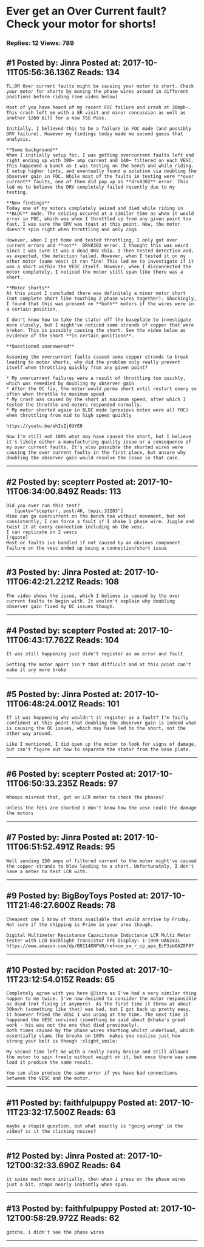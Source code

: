 # Ever get an Over Current fault? Check your motor for shorts!

### Replies: 12 Views: 789

## \#1 Posted by: Jinra Posted at: 2017-10-11T05:56:36.136Z Reads: 134

```
TL;DR Over current faults might be causing your motor to short. Check your motor for shorts by moving the phase wires around in different positions before riding (see video below)

Most of you have heard of my recent FOC failure and crash at 30mph~. This crash left me with a ER visit and minor concussion as well as another $260 bill for a new TSG Pass.

Initially, I believed this to be a failure in FOC made (and possibly DRV failure). However my findings today made me second guess that analysis.

**Some background**
When I initially setup foc, I was getting overcurrent faults left and right ending up with 300~ amp current and 140~ filtered on each VESC. This happened a bunch as I was testing on the bench and while riding. I setup higher limts, and eventually found a solution via doubling the observer gain in FOC. While most of the faults in testing were **over current** faults, one of them did pop up as **drv8302** error. This led me to believe the DRV completely failed recently due to my testing.

**New findings**
Today one of my motors completely seized and died while riding in **BLDC** mode. The seizing occured at a similar time as when it would error in FOC, which was when I throttled up from any given point too fast. I was sure the DRV was toast at this point. Now, the motor doesn't spin right when throttling and only cogs

However, when I got home and tested throttling, I only got over current errors and **not**  DRV8302 error. I thought this was weird since I was sure it was a dead DRV chip. I then tested detection and, as expected, the detection failed. However, when I tested it on my other motor (same vesc) it ran fine! This led me to investigate if it was a short within the VESC itself. However, when I disconnected the motor completely, I noticed the motor still span like there was a short.

**Motor shorts**
At this point I concluded there was definitely a minor motor short (not complete short like touching 2 phase wires together). Shockingly, I found that this was present on **both** motors if the wires were in a certain position.

I don't know how to take the stator off the baseplate to investigate more closely, but I might've noticed some strands of copper that were broken. This is possibly causing the short. See the video below as evidence of the short **in certain positions**.

**Questioned unanswered**

Assuming the overcurrent faults caused some copper strands to break leading to motor shorts, why did the problem only really prevent itself when throttling quickly from any given point? 

* My overcurrent failures were a result of throttling too quickly, which was remedied by doubling my observer gain
* After the OC fix, the motor would perma short until restart every so often when throttle to maximum speed
* My crash was caused by the short at maximum speed, after which I tested the throttle and motors responded normally.
* My motor shorted again in BLDC mode (previous notes were all FOC) when throttling from mid to high speed quickly

https://youtu.be/ehIsZj6UYE8

Now I'm still not 100% what may have caused the short, but I believe it's likely either a manufacturing quality issue or a consequence of my over current faults. It's also possible the shorted wires were causing the over current faults in the first place, but unsure why doubling the observer gain would resolve the issue in that case.
```

---
## \#2 Posted by: scepterr Posted at: 2017-10-11T06:34:00.849Z Reads: 113

```
Did you ever run this test?
   [quote="scepterr, post:46, topic:33203"]
Mine can go overcurrent on the bench too without movement, but not consistently, I can force a fault if I shake 1 phase wire. Jiggle and twist it at every connection including on the vesc. 
I can replicate on 2 vescs
[/quote]
Most oc faults ive handled if not caused by an obvious component failure on the vesc ended up being a connection/short issue
```

---
## \#3 Posted by: Jinra Posted at: 2017-10-11T06:42:21.221Z Reads: 108

```
The video shows the issue, which I believe is caused by the over current faults to begin with. It wouldn't explain why doubling observer gain fixed my OC issues though.
```

---
## \#4 Posted by: scepterr Posted at: 2017-10-11T06:43:17.762Z Reads: 104

```
It was still happening just didn't register as an error and fault

Getting the motor apart isn't that difficult and at this point can't make it any more broke
```

---
## \#5 Posted by: Jinra Posted at: 2017-10-11T06:48:24.001Z Reads: 101

```
If it was happening why wouldn't it register as a fault? I'm fairly confident at this point that doubling the observer gain is indeed what is causing the OC issues, which may have led to the short, not the other way around.

Like I mentioned, I did open up the motor to look for signs of damage, but can't figure out how to separate the stator from the base plate.
```

---
## \#6 Posted by: scepterr Posted at: 2017-10-11T06:50:33.235Z Reads: 97

```
Whoops misread that, got an LCR meter to check the phases?

Unless the fets are shorted I don't know how the vesc could the damage the motors
```

---
## \#7 Posted by: Jinra Posted at: 2017-10-11T06:51:52.491Z Reads: 95

```
Well sending 150 amps of filtered current to the motor might've caused the copper strands to blow leading to a short. Unfortunately, I don't have a meter to test LCR with.
```

---
## \#9 Posted by: BigBoyToys Posted at: 2017-10-11T21:46:27.600Z Reads: 78

```
Cheapest one I know of thats available that would arrrive by Friday. Not sure if the shipping is Prime in your area though.

Digital Multimeter Resistance Capacitance Inductance LCR Multi Meter Tester with LCD Backlight Transistor hFE Display: 1-1999 UA6243L https://www.amazon.com/dp/B0114KNPV0/ref=cm_sw_r_cp_apa_EcP3zb0AZ8P07
```

---
## \#10 Posted by: racidon Posted at: 2017-10-11T23:12:54.015Z Reads: 65

```
Completely agree with you here @Jinra as I've had a very similar thing happen to me twice. I've now decided to consider the motor responsible as dead (not fixing it anymore). As the first time it threw at about 30km/h (something like that) was bad, but I got back up pretty easy, it however fried the VESC I was using at the time. The next time it happened the VESC survived (something be said about @chaka's great work - his was not the one that died previously).
Both times caused by the phase wires shorting whilst underload, which essentially slams the breaks on 100%  makes you realise just how strong your belt is though :slight_smile:

My second time left me with a really nasty bruise and still allowed the motor to spin freely without weight on it, but once there was some load it produce the same result.

You can also produce the same error if you have bad connections between the VESC and the motor.
```

---
## \#11 Posted by: faithfulpuppy Posted at: 2017-10-11T23:32:17.500Z Reads: 63

```
maybe a stupid question, but what exactly is "going wrong" in the video? is it the clicking noises?
```

---
## \#12 Posted by: Jinra Posted at: 2017-10-12T00:32:33.690Z Reads: 64

```
it spins much more initially, then when i press on the phase wires just a bit, stops nearly instantly when spun.
```

---
## \#13 Posted by: faithfulpuppy Posted at: 2017-10-12T00:58:29.972Z Reads: 62

```
gotcha, i didn't see the phase wires
```

---
